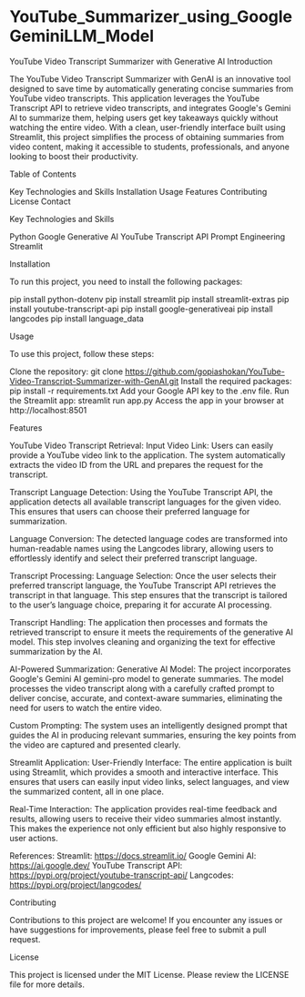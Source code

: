 # YouTube_Summarizer_using_GoogleGeminiLLM_Model

YouTube Video Transcript Summarizer with Generative AI
Introduction

The YouTube Video Transcript Summarizer with GenAI is an innovative tool designed to save time by automatically generating concise summaries from YouTube video transcripts. This application leverages the YouTube Transcript API to retrieve video transcripts, and integrates Google's Gemini AI to summarize them, helping users get key takeaways quickly without watching the entire video. With a clean, user-friendly interface built using Streamlit, this project simplifies the process of obtaining summaries from video content, making it accessible to students, professionals, and anyone looking to boost their productivity.


Table of Contents

Key Technologies and Skills
Installation
Usage
Features
Contributing
License
Contact

Key Technologies and Skills

Python
Google Generative AI
YouTube Transcript API
Prompt Engineering
Streamlit

Installation

To run this project, you need to install the following packages:

pip install python-dotenv
pip install streamlit
pip install streamlit-extras
pip install youtube-transcript-api
pip install google-generativeai
pip install langcodes
pip install language_data

Usage

To use this project, follow these steps:

Clone the repository: git clone https://github.com/gopiashokan/YouTube-Video-Transcript-Summarizer-with-GenAI.git
Install the required packages: pip install -r requirements.txt
Add your Google API key to the .env file.
Run the Streamlit app: streamlit run app.py
Access the app in your browser at http://localhost:8501

Features

YouTube Video Transcript Retrieval:
Input Video Link: Users can easily provide a YouTube video link to the application. The system automatically extracts the video ID from the URL and prepares the request for the transcript.

Transcript Language Detection: Using the YouTube Transcript API, the application detects all available transcript languages for the given video. This ensures that users can choose their preferred language for summarization.

Language Conversion: The detected language codes are transformed into human-readable names using the Langcodes library, allowing users to effortlessly identify and select their preferred transcript language.

Transcript Processing:
Language Selection: Once the user selects their preferred transcript language, the YouTube Transcript API retrieves the transcript in that language. This step ensures that the transcript is tailored to the user’s language choice, preparing it for accurate AI processing.

Transcript Handling: The application then processes and formats the retrieved transcript to ensure it meets the requirements of the generative AI model. This step involves cleaning and organizing the text for effective summarization by the AI.

AI-Powered Summarization:
Generative AI Model: The project incorporates Google's Gemini AI gemini-pro model to generate summaries. The model processes the video transcript along with a carefully crafted prompt to deliver concise, accurate, and context-aware summaries, eliminating the need for users to watch the entire video.

Custom Prompting: The system uses an intelligently designed prompt that guides the AI in producing relevant summaries, ensuring the key points from the video are captured and presented clearly.

Streamlit Application:
User-Friendly Interface: The entire application is built using Streamlit, which provides a smooth and interactive interface. This ensures that users can easily input video links, select languages, and view the summarized content, all in one place.

Real-Time Interaction: The application provides real-time feedback and results, allowing users to receive their video summaries almost instantly. This makes the experience not only efficient but also highly responsive to user actions.

References:
Streamlit: https://docs.streamlit.io/
Google Gemini AI: https://ai.google.dev/
YouTube Transcript API: https://pypi.org/project/youtube-transcript-api/
Langcodes: https://pypi.org/project/langcodes/

Contributing

Contributions to this project are welcome! If you encounter any issues or have suggestions for improvements, please feel free to submit a pull request.


License

This project is licensed under the MIT License. Please review the LICENSE file for more details.

